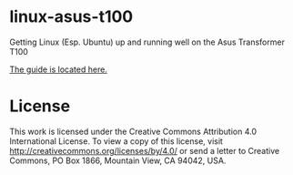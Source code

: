# linux-asus-t100
Getting Linux (Esp. Ubuntu) up and running well on the Asus Transformer T100

[The guide is located here.](T100TA_guide.md)

# License
This work is licensed under the Creative Commons Attribution 4.0 International License. To view a copy of this license, visit http://creativecommons.org/licenses/by/4.0/ or send a letter to Creative Commons, PO Box 1866, Mountain View, CA 94042, USA.
